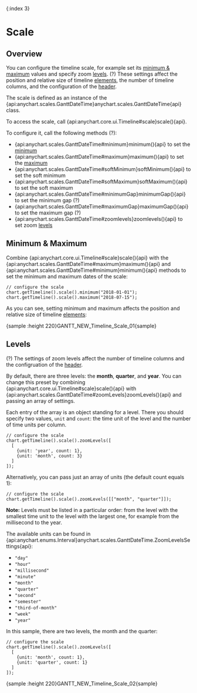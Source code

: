 {:index 3}
# Scale

## Overview

You can configure the timeline scale, for example set its [minimum & maximum](#minimum_&_maximum) values and specify zoom [levels](#levels). (?) These settings affect the position and relative size of timeline [elements](../Elements), the number of timeline columns, and the configuration of the [header](Header).

The scale is defined as an instance of the {api:anychart.scales.GanttDateTime}anychart.scales.GanttDateTime{api} class.

To access the scale, call {api:anychart.core.ui.Timeline#scale}scale(){api}.

To configure it, call the following methods (?):

* {api:anychart.scales.GanttDateTime#minimum}minimum(){api} to set the [minimum](#minimum_&_maximum)
* {api:anychart.scales.GanttDateTime#maximum}maximum(){api} to set the [maximum](#minimum_&_maximum)
* {api:anychart.scales.GanttDateTime#softMinimum}softMinimum(){api} to set the soft minimum
* {api:anychart.scales.GanttDateTime#softMaximum}softMaximum(){api} to set the soft maximum
* {api:anychart.scales.GanttDateTime#minimumGap}minimumGap(){api} to set the minimum gap (?)
* {api:anychart.scales.GanttDateTime#maximumGap}maximumGap(){api} to set the maximum gap (?)
* {api:anychart.scales.GanttDateTime#zoomlevels}zoomlevels(){api} to set zoom [levels](#levels)

## Minimum & Maximum

Combine {api:anychart.core.ui.Timeline#scale}scale(){api} with the {api:anychart.scales.GanttDateTime#maximum}maximum(){api} and {api:anychart.scales.GanttDateTime#minimum}minimum(){api} methods to set the minimum and maximum dates of the scale:

```
// configure the scale
chart.getTimeline().scale().minimum("2018-01-01");
chart.getTimeline().scale().maximum("2018-07-15");
```

As you can see, setting minimum and maximum affects the position and relative size of timeline [elements](../Elements):

{sample :height 220}GANTT\_NEW\_Timeline\_Scale\_01{sample}

## Levels

(?) The settings of zoom levels affect the number of timeline columns and the configruation of the [header](Header).

By default, there are three levels: the **month**, **quarter**, and **year**. You can change this preset by combining {api:anychart.core.ui.Timeline#scale}scale(){api} with {api:anychart.scales.GanttDateTime#zoomLevels}zoomLevels(){api} and passing an array of settings.

Each entry of the array is an object standing for a level. There you should specify two values, `unit` and `count`: the time unit of the level and the number of time units per column.

```
// configure the scale
chart.getTimeline().scale().zoomLevels([
  [
    {unit: 'year', count: 1},
    {unit: 'month', count: 3}
  ]
]);
```

Alternatively, you can pass just an array of units (the default count equals 1):

```
// configure the scale
chart.getTimeline().scale().zoomLevels([["month", "quarter"]]);
```

**Note:** Levels must be listed in a particular order: from the level with the smallest time unit to the level with the largest one, for example from the millisecond to the year.

The available units can be found in {api:anychart.enums.Interval}anychart.scales.GanttDateTime.ZoomLevelsSettings{api}:

* `"day"`
* `"hour"`
* `"millisecond"`
* `"minute"`
* `"month"`
* `"quarter"`
* `"second"`
* `"semester"`
* `"third-of-month"`
* `"week"`
* `"year"`

In this sample, there are two levels, the month and the quarter:

```
// configure the scale
chart.getTimeline().scale().zoomLevels([
  [
    {unit: 'month', count: 1},
    {unit: 'quarter', count: 1}
  ]
]);
```

{sample :height 220}GANTT\_NEW\_Timeline\_Scale\_02{sample}
